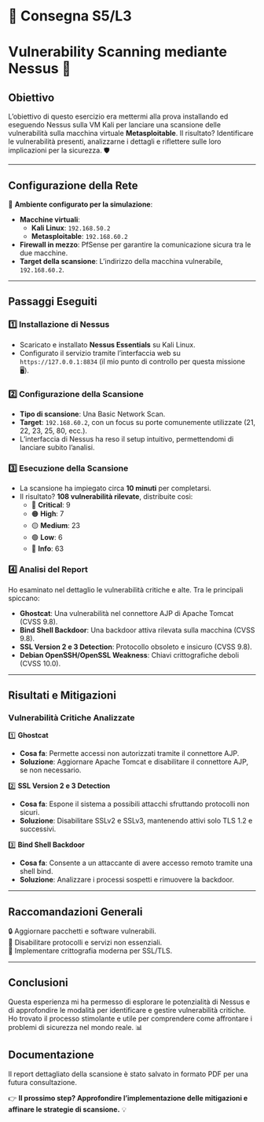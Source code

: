 # 📝 Consegna S5/L3
# Vulnerability Scanning mediante Nessus 🚀

## Obiettivo
L’obiettivo di questo esercizio era mettermi alla prova installando ed eseguendo Nessus sulla VM Kali per lanciare una scansione delle vulnerabilità sulla macchina virtuale **Metasploitable**. 
Il risultato? Identificare le vulnerabilità presenti, analizzarne i dettagli e riflettere sulle loro implicazioni per la sicurezza. 🛡️

---

## Configurazione della Rete
📍 **Ambiente configurato per la simulazione**:  
- **Macchine virtuali**:
  - **Kali Linux**: `192.168.50.2`
  - **Metasploitable**: `192.168.60.2`  
- **Firewall in mezzo**: PfSense per garantire la comunicazione sicura tra le due macchine.  
- **Target della scansione**: L’indirizzo della macchina vulnerabile, `192.168.60.2`.

---

## Passaggi Eseguiti

### 1️⃣ Installazione di Nessus
- Scaricato e installato **Nessus Essentials** su Kali Linux.  
- Configurato il servizio tramite l’interfaccia web su `https://127.0.0.1:8834` (il mio punto di controllo per questa missione 🖥️).  

### 2️⃣ Configurazione della Scansione
- **Tipo di scansione**: Una Basic Network Scan.  
- **Target**: `192.168.60.2`, con un focus su porte comunemente utilizzate (21, 22, 23, 25, 80, ecc.).  
- L’interfaccia di Nessus ha reso il setup intuitivo, permettendomi di lanciare subito l’analisi.  

### 3️⃣ Esecuzione della Scansione
- La scansione ha impiegato circa **10 minuti** per completarsi.  
- Il risultato? **108 vulnerabilità rilevate**, distribuite così:  
  - 🔴 **Critical**: 9  
  - 🟠 **High**: 7  
  - 🟡 **Medium**: 23  
  - 🟢 **Low**: 6  
  - 📄 **Info**: 63  

### 4️⃣ Analisi del Report
Ho esaminato nel dettaglio le vulnerabilità critiche e alte. Tra le principali spiccano:  
- **Ghostcat**: Una vulnerabilità nel connettore AJP di Apache Tomcat (CVSS 9.8).  
- **Bind Shell Backdoor**: Una backdoor attiva rilevata sulla macchina (CVSS 9.8).  
- **SSL Version 2 e 3 Detection**: Protocollo obsoleto e insicuro (CVSS 9.8).  
- **Debian OpenSSH/OpenSSL Weakness**: Chiavi crittografiche deboli (CVSS 10.0).

---

## Risultati e Mitigazioni

### Vulnerabilità Critiche Analizzate  
1️⃣ **Ghostcat**  
- **Cosa fa**: Permette accessi non autorizzati tramite il connettore AJP.  
- **Soluzione**: Aggiornare Apache Tomcat e disabilitare il connettore AJP, se non necessario.  

2️⃣ **SSL Version 2 e 3 Detection**  
- **Cosa fa**: Espone il sistema a possibili attacchi sfruttando protocolli non sicuri.  
- **Soluzione**: Disabilitare SSLv2 e SSLv3, mantenendo attivi solo TLS 1.2 e successivi.  

3️⃣ **Bind Shell Backdoor**  
- **Cosa fa**: Consente a un attaccante di avere accesso remoto tramite una shell bind.  
- **Soluzione**: Analizzare i processi sospetti e rimuovere la backdoor.  

---

## Raccomandazioni Generali  
🔒 Aggiornare pacchetti e software vulnerabili.  
🛑 Disabilitare protocolli e servizi non essenziali.  
🔐 Implementare crittografia moderna per SSL/TLS.

---

## Conclusioni
Questa esperienza mi ha permesso di esplorare le potenzialità di Nessus e di approfondire le modalità per identificare e gestire vulnerabilità critiche. Ho trovato il processo stimolante e utile per comprendere come affrontare i problemi di sicurezza nel mondo reale. 📊

## Documentazione
Il report dettagliato della scansione è stato salvato in formato PDF per una futura consultazione.  

👉 **Il prossimo step? Approfondire l’implementazione delle mitigazioni e affinare le strategie di scansione.** 💡
